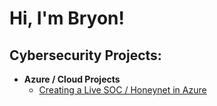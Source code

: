 <h1>Hi, I'm Bryon! </h1>

<h2>Cybersecurity Projects:</h2>

- <b>Azure / Cloud Projects</b>
  - [Creating a Live SOC / Honeynet in Azure](https://github.com/bry-lab/Cloud-SOC)

